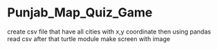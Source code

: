 # Punjab_Map_Quiz_Game
create csv file that have all cities with x,y coordinate then using pandas read csv after that turtle module make screen with image 
